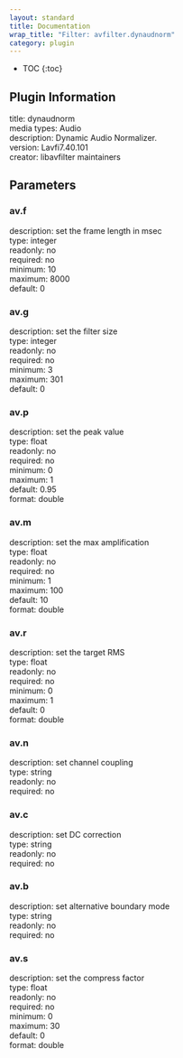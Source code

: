 ```yaml
---
layout: standard
title: Documentation
wrap_title: "Filter: avfilter.dynaudnorm"
category: plugin
---
```

* TOC
{:toc}

## Plugin Information

title: dynaudnorm  
media types:
Audio  
description: Dynamic Audio Normalizer.  
version: Lavfi7.40.101  
creator: libavfilter maintainers  

## Parameters

### av.f

  
description:
set the frame length in msec  
type: integer  
readonly: no  
required: no  
minimum: 10  
maximum: 8000  
default: 0  

### av.g

  
description:
set the filter size  
type: integer  
readonly: no  
required: no  
minimum: 3  
maximum: 301  
default: 0  

### av.p

  
description:
set the peak value  
type: float  
readonly: no  
required: no  
minimum: 0  
maximum: 1  
default: 0.95  
format: double  

### av.m

  
description:
set the max amplification  
type: float  
readonly: no  
required: no  
minimum: 1  
maximum: 100  
default: 10  
format: double  

### av.r

  
description:
set the target RMS  
type: float  
readonly: no  
required: no  
minimum: 0  
maximum: 1  
default: 0  
format: double  

### av.n

  
description:
set channel coupling  
type: string  
readonly: no  
required: no  

### av.c

  
description:
set DC correction  
type: string  
readonly: no  
required: no  

### av.b

  
description:
set alternative boundary mode  
type: string  
readonly: no  
required: no  

### av.s

  
description:
set the compress factor  
type: float  
readonly: no  
required: no  
minimum: 0  
maximum: 30  
default: 0  
format: double  

